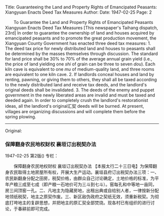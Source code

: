 Title: Guaranteeing the Land and Property Rights of Emancipated Peasants: Xiangyuan Enacts Deed Tax Measures
Author:
Date: 1947-02-25
Page: 2

　　To Guarantee the Land and Property Rights of Emancipated Peasants
    Xiangyuan Enacts Deed Tax Measures
    [This newspaper's Taihang dispatch, 23rd] In order to guarantee the ownership of land and houses acquired by emancipated peasants and to promote the great production movement, the Xiangyuan County Government has enacted three deed tax measures: 1. The deed tax price for newly distributed land and houses to peasants shall be determined by the masses themselves through discussion. The standard for land price shall be 30% to 70% of the average annual grain yield (i.e., the price of land yielding one *shi* of grain can be three to seven *dou*). Each kiln cave is equivalent to one *mu* of medium-quality land, and three rooms are equivalent to one kiln cave. 2. If landlords conceal houses and land by renting, pawning, or giving them to others, they shall all be taxed according to the newly distributed land and receive tax deeds, and the landlord's original deeds shall be invalidated. 3. The deeds of the enemy and puppet government in the newly liberated areas are invalid and must be taxed and deeded again. In order to completely crush the landlord's restorationist ideas, all the landlord's original汇契 deeds will be burned. At present, villages are organizing discussions and will complete them before the spring plowing.



<hr /> 

Original: 


### 保障翻身农民地权财权  襄垣订出税契办法

1947-02-25
第2版()
专栏：

　　保障翻身农民地权财权
    襄垣订出税契办法
    【本报太行二十三日电】为保障翻身农民取得土地房屋所有权，开展大生产运动。襄垣县府订出税契办法三项：一、农民新翻身分配之田房，税契价格，由群众自己讨论确定，土地价格的标准，为平年产粮三成至七成（即产粮一石地价可为三斗到七斗）。窑每孔和中等地一亩同，房三间顶窑一孔。二、凡地主为隐藏房地，出租出典或自给别人者，一律按新分配地领纸税契，地主之原契作废。三、新区敌伪政府之契纸无效，须重新税契。为彻底打垮地主的复辟思想，并把地主的原汇契全部焚烧。现各村已有组织的进行讨论，于春耕前即可完成。
